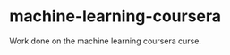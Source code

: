 machine-learning-coursera
=========================

Work done on the machine learning coursera curse.
